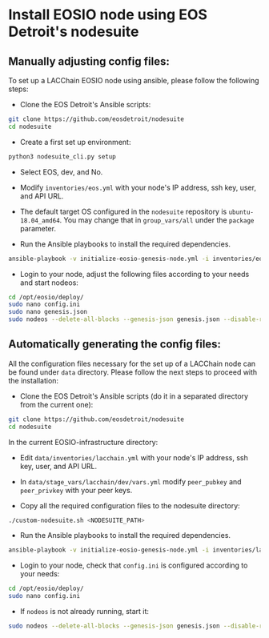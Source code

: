 # Install EOSIO node using EOS Detroit's nodesuite

## Manually adjusting config files:

To set up a LACChain EOSIO node using ansible, please follow the following steps:

* Clone the EOS Detroit's Ansible scripts:

```bash
git clone https://github.com/eosdetroit/nodesuite
cd nodesuite
```

* Create a first set up environment:

```bash
python3 nodesuite_cli.py setup
```

* Select EOS, dev, and No.

* Modify ```inventories/eos.yml``` with your node's IP address, ssh key, user, and API URL.

* The default target OS configured in the `nodesuite` repository is `ubuntu-18.04_amd64`. You may change that
  in `group_vars/all` under the `package` parameter.

* Run the Ansible playbooks to install the required dependencies.

```bash
ansible-playbook -v initialize-eosio-genesis-node.yml -i inventories/eos.yml -e "target=dev" -e "testnet_name=''"
```

* Login to your node, adjust the following files according to your needs and start nodeos:

```bash
cd /opt/eosio/deploy/
sudo nano config.ini
sudo nano genesis.json
sudo nodeos --delete-all-blocks --genesis-json genesis.json --disable-replay-opts --config-dir ./ --data-dir data/
```

## Automatically generating the config files:

All the configuration files necessary for the set up of a LACChain node can be found under `data` directory.
Please follow the next steps to proceed with the installation:

* Clone the EOS Detroit's Ansible scripts (do it in a separated directory from the current one):

```bash
git clone https://github.com/eosdetroit/nodesuite
cd nodesuite
```

In the current EOSIO-infrastructure directory:

* Edit `data/inventories/lacchain.yml` with your node's IP address, ssh key, user, and API URL.

* In `data/stage_vars/lacchain/dev/vars.yml` modify `peer_pubkey` and `peer_privkey` with your peer keys.

* Copy all the required configuration files to the nodesuite directory:

```bash
./custom-nodesuite.sh <NODESUITE_PATH>
```

* Run the Ansible playbooks to install the required dependencies.

```bash
ansible-playbook -v initialize-eosio-genesis-node.yml -i inventories/lacchain.yml -e "target=dev" -e "testnet_name=''"
```

* Login to your node, check that `config.ini` is configured according to your needs:

```bash
cd /opt/eosio/deploy/
sudo nano config.ini
```

* If `nodeos` is not already running, start it:

```bash
sudo nodeos --delete-all-blocks --genesis-json genesis.json --disable-replay-opts --config-dir ./ --data-dir data/
```
